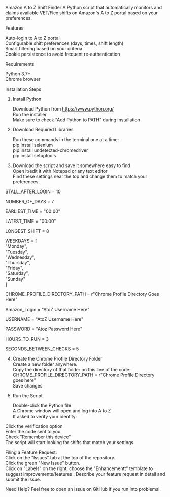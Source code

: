 Amazon A to Z Shift Finder
A Python script that automatically monitors and claims available VET/Flex shifts on Amazon's A to Z portal based on your preferences.  

Features:  

 Auto-login to A to Z portal   
 Configurable shift preferences (days, times, shift length)   
 Smart filtering based on your criteria   
 Cookie persistence to avoid frequent re-authentication   

Requirements

Python 3.7+   
Chrome browser

Installation Steps  
 1. Install Python  

    Download Python from https://www.python.org/  
    Run the installer  
    Make sure to check "Add Python to PATH" during installation  

2. Download Required Libraries

   Run these commands in the terminal one at a time:  
   pip install selenium  
   pip install undetected-chromedriver  
   pip install setuptools  

3. Download the script and save it somewhere easy to find  
   Open it/edit it with Notepad or any text editor  
   Find these settings near the top and change them to match your preferences:  

STALL_AFTER_LOGIN = 10

NUMBER_OF_DAYS = 7   

EARLIEST_TIME = "00:00"   

LATEST_TIME = "00:00"   

LONGEST_SHIFT = 8   

WEEKDAYS = [   
"Monday",   
"Tuesday",   
"Wednesday",   
"Thursday",   
"Friday",   
"Saturday",   
"Sunday"   
]   


CHROME_PROFILE_DIRECTORY_PATH = r"Chrome Profile Directory Goes Here"   

Amazon_Login = "AtoZ Username Here"   

USERNAME = "AtoZ Username Here"   

PASSWORD = "Atoz Password Here"   

HOURS_TO_RUN = 3   

SECONDS_BETWEEN_CHECKS = 5   

4. Create the Chrome Profile Directory Folder  
   Create a new folder anywhere.  
   Copy the directory of that folder on this line of the code: CHROME_PROFILE_DIRECTORY_PATH = r"Chrome Profile Directory goes here"   
   Save changes

6. Run the Script  

   Double-click the Python file  
   A Chrome window will open and log into A to Z  
   If asked to verify your identity:  

Click the verification option  
Enter the code sent to you   
Check "Remember this device"  
The script will start looking for shifts that match your settings  

Filing a Feature Request:   
Click on the "Issues" tab at the top of the repository.   
Click the green "New Issue" button.   
Click on "Labels" on the right, choose the "Enhancementt" template to suggest improvements/features    .
Describe your feature request in detail and submit the issue.   

Need Help?
Feel free to open an issue on GitHub if you run into problems!  
